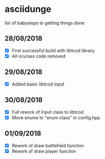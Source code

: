 # asciidunge
list of babysteps to getting things done

## 28/08/2018
- [x] First successful build with libtcod library
- [x] All ncurses code removed

## 29/08/2018
- [x] Added basic libtcod input

## 30/08/2018
- [x] Full rework of Input class to libtcod
- [x] Move enums to "enum class" in config.hpp

## 01/09/2018
- [x] Rework of draw battlefield function
- [x] Rework of draw player function
